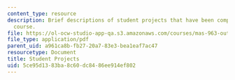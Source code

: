 ```yaml
---
content_type: resource
description: Brief descriptions of student projects that have been completed for the
  course.
file: https://ol-ocw-studio-app-qa.s3.amazonaws.com/courses/mas-963-out-of-context-a-course-on-computer-systems-that-adapt-to-and-learn-from-context-fall-2001/5ce95d1383ba8c60dc8486ee914ef802_projects.pdf
file_type: application/pdf
parent_uid: a961ca8b-fb27-20a7-83e3-bea1eaf7ac47
resourcetype: Document
title: Student Projects
uid: 5ce95d13-83ba-8c60-dc84-86ee914ef802
---
```

